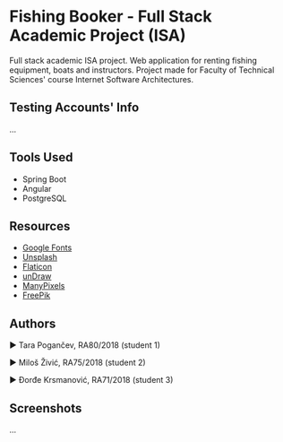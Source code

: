 # Fishing Booker - Full Stack Academic Project (ISA)

Full stack academic ISA project. Web application for renting fishing equipment, boats and instructors.
Project made for Faculty of Technical Sciences' course Internet Software Architectures.


## Testing Accounts' Info

...

## Tools Used

- Spring Boot
- Angular
- PostgreSQL


## Resources

- [Google Fonts](https://fonts.google.com/)
- [Unsplash](https://unsplash.com/)
- [Flaticon](https://www.flaticon.com/)
- [unDraw](https://undraw.co/illustrations)
- [ManyPixels](https://www.manypixels.co/gallery)
- [FreePik](https://www.freepik.com/vectors/illustrations)


## Authors

► Tara Pogančev, RA80/2018 (student 1)

► Miloš Živić, RA75/2018 (student 2)

► Đorđe Krsmanović, RA71/2018 (student 3)




## Screenshots
...

